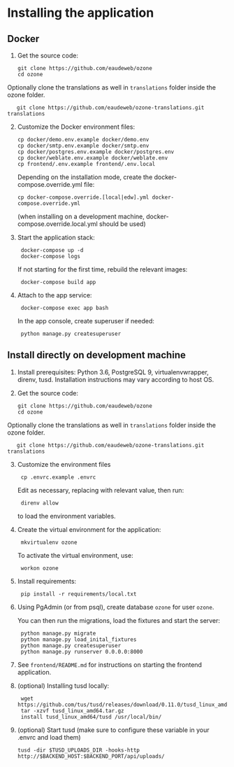 # Installing the application

## Docker

1. Get the source code:

       git clone https://github.com/eaudeweb/ozone
       cd ozone
       
Optionally clone the translations as well in `translations` folder inside the ozone folder.
        
       git clone https://github.com/eaudeweb/ozone-translations.git translations
   
2. Customize the Docker environment files:

       cp docker/demo.env.example docker/demo.env
       cp docker/smtp.env.example docker/smtp.env
       cp docker/postgres.env.example docker/postgres.env
       cp docker/weblate.env.example docker/weblate.env
       cp frontend/.env.example frontend/.env.local
   
   Depending on the installation mode, create the docker-compose.override.yml file:
   
       cp docker-compose.override.[local|edw].yml docker-compose.override.yml
   
   (when installing on a development machine, docker-compose.override.local.yml should be used)
   
3. Start the application stack:

        docker-compose up -d
        docker-compose logs
        
   If not starting for the first time, rebuild the relevant images:
   
        docker-compose build app

4. Attach to the app service:

        docker-compose exec app bash
        
   In the app console, create superuser if needed:
   
        python manage.py createsuperuser
        
## Install directly on development machine

1. Install prerequisites: Python 3.6, PostgreSQL 9, virtualenvwrapper, direnv, tusd. Installation instructions may vary according to host OS.

2. Get the source code:

       git clone https://github.com/eaudeweb/ozone
       cd ozone
       
Optionally clone the translations as well in `translations` folder inside the ozone folder.
        
       git clone https://github.com/eaudeweb/ozone-translations.git translations

3. Customize the environment files

        cp .envrc.example .envrc
        
   Edit as necessary, replacing <LAN IP> with relevant value, then run:
   
        direnv allow
        
   to load the environment variables.
   
4. Create the virtual environment for the application:
   
        mkvirtualenv ozone 
        
   To activate the virtual environment, use:
        
        workon ozone
        
5. Install requirements:

        pip install -r requirements/local.txt
        
6. Using PgAdmin (or from psql), create database `ozone` for user `ozone`.

   You can then run the migrations, load the fixtures and start the server:
   
        python manage.py migrate
        python manage.py load_inital_fixtures
        python manage.py createsuperuser
        python manage.py runserver 0.0.0.0:8000
        
7. See `frontend/README.md` for instructions on starting the frontend application.

8. (optional) Installing tusd locally:

        wget https://github.com/tus/tusd/releases/download/0.11.0/tusd_linux_amd64.tar.gz 
        tar -xzvf tusd_linux_amd64.tar.gz 
        install tusd_linux_amd64/tusd /usr/local/bin/
        
9. (optional) Start tusd (make sure to configure these variable in your .envrc and load them)

       tusd -dir $TUSD_UPLOADS_DIR -hooks-http http://$BACKEND_HOST:$BACKEND_PORT/api/uploads/
